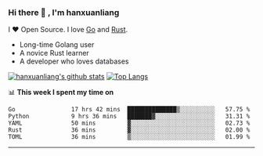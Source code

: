 ### Hi there 👋 , I'm hanxuanliang

<!--
**hanxuanliang/hanxuanliang** is a ✨ _special_ ✨ repository because its `README.md` (this file) appears on your GitHub profile.

Here are some ideas to get you started:

- 🔭 I’m currently working on ...
- 🌱 I’m currently learning ...
- 👯 I’m looking to collaborate on ...
- 🤔 I’m looking for help with ...
- 💬 Ask me about ...
- 📫 How to reach me: ...
- 😄 Pronouns: ...
- ⚡ Fun fact: ...
-->
I ❤ Open Source. I love [Go](https://golang.org) and [Rust](https://www.rust-lang.org/zh-CN/).

* Long-time Golang user
* A novice Rust learner
* A developer who loves databases

[![hanxuanliang's github stats](https://github-readme-stats.vercel.app/api/top-langs/?username=hanxuanliang&hide=html)](https://github.com/anuraghazra/github-readme-stats)
[![Top Langs](https://github-readme-stats.vercel.app/api?username=hanxuanliang&show_icons=true&count_private=true&line_height=40)](https://github.com/anuraghazra/github-readme-stats)

📊 **This week I spent my time on**
<!--START_SECTION:waka-->

```text
Go                17 hrs 42 mins  ██████████████▒░░░░░░░░░░   57.75 %
Python            9 hrs 36 mins   ███████▓░░░░░░░░░░░░░░░░░   31.31 %
YAML              50 mins         ▓░░░░░░░░░░░░░░░░░░░░░░░░   02.73 %
Rust              36 mins         ▓░░░░░░░░░░░░░░░░░░░░░░░░   02.00 %
TOML              36 mins         ▒░░░░░░░░░░░░░░░░░░░░░░░░   01.99 %
```

<!--END_SECTION:waka-->

***
